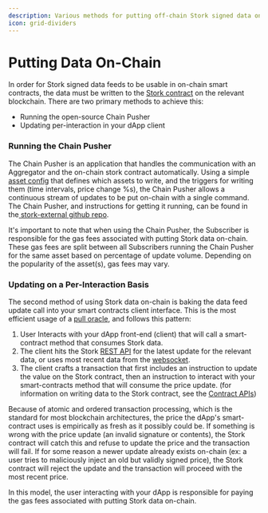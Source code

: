 ```yaml
---
description: Various methods for putting off-chain Stork signed data on-chain.
icon: grid-dividers
---
```


# Putting Data On-Chain

In order for Stork signed data feeds to be usable in on-chain smart contracts, the data must be written to the [Stork contract](../introduction/how-it-works.md#on-chain-contracts) on the relevant blockchain. There are two primary methods to achieve this:

* Running the open-source Chain Pusher
* Updating per-interaction in your dApp client

### Running the Chain Pusher

The Chain Pusher is an application that handles the communication with an Aggregator and the on-chain stork contract automatically. Using a simple [asset config](../api-reference/chain-pusher-configs/asset-config-yaml.md) that defines which assets to write, and the triggers for writing them (time intervals, price change %s), the Chain Pusher allows a continuous stream of updates to be put on-chain with a single command. The Chain Pusher, and instructions for getting it running, can be found in the[ stork-external github repo](https://github.com/Stork-Oracle/stork-external/blob/main/apps/chain_pusher/README.md).

It's important to note that when using the Chain Pusher, the Subscriber is responsible for the gas fees associated with putting Stork data on-chain. These gas fees are split between all Subscribers running the Chain Pusher for the same asset based on percentage of update volume. Depending on the popularity of the asset(s), gas fees may vary.

### Updating on a Per-Interaction Basis

The second method of using Stork data on-chain is baking the data feed update call into your smart contracts client interface. This is the most efficient usage of a [pull oracle](../introduction/core-concepts.md#pull-oracles), and follows this pattern:

1. User Interacts with your dApp front-end (client) that will call a smart-contract method that consumes Stork data.
2. The client hits the Stork [REST API](../api-reference/rest-api.md) for the latest update for the relevant data, or uses most recent data from the [websocket](../api-reference/websocket-api/).
3. The client crafts a transaction that first includes an instruction to update the value on the Stork contract, then an instruction to interact with your smart-contracts method that will consume the price update. (for information on writing data to the Stork contract, see the [Contract APIs](../api-reference/contract-apis/))

Because of atomic and ordered transaction processing, which is the standard for most blockchain architectures, the price the dApp's smart-contract uses is empirically as fresh as it possibly could be. If something is wrong with the price update (an invalid signature or contents), the Stork contract will catch this and refuse to update the price and the transaction will fail. If for some reason a newer update already exists on-chain (ex: a user tries to maliciously inject an old but validly signed price), the Stork contract will reject the update and the transaction will proceed with the most recent price.

In this model, the user interacting with your dApp is responsible for paying the gas fees associated with putting Stork data on-chain.
